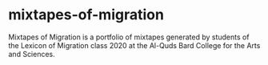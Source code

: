 # mixtapes-of-migration
Mixtapes of Migration is a portfolio of mixtapes generated by students of the Lexicon of Migration class 2020 at the Al-Quds Bard College for the Arts and Sciences.

